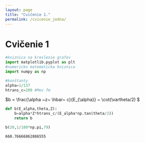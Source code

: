 ```yaml
---
layout: page
title: "Cvičenie 1."
permalink: /cvicenie_jedna/
---
```


# Cvičenie 1


```python
#kniznica na kreslenie grafov
import matplotlib.pyplot as plt
#numericko matematicka kniznica
import numpy as np
```


```python
#konštanty
alpha=1/137
htrans_c=200 #Mev fm
```

$b = \frac{\alpha ~z~ \hbar~ c}{E_{\alpha}} ~ \cot(\vartheta/2) $


```python
def b(E_alpha,theta,Z):
    b=alpha*Z*htrans_c/(E_alpha*np.tan(theta/2))
    return b
```


```python
b(20,1/180*np.pi,79)
```




    660.76666862886555

